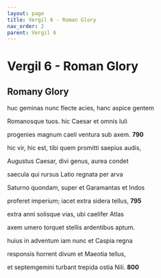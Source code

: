 ```yaml
---
layout: page
title: Vergil 6 - Roman Glory
nav_order: 2
parent: Vergil 6
---
```


# Vergil 6 - Roman Glory

## Romany Glory

huc geminas nunc flecte acies, hanc aspice gentem

Romanosque tuos. hic Caesar et omnis Iuli

progenies magnum caeli ventura sub axem.               **790**

hic vir, hic est, tibi quem promitti saepius audis,

Augustus Caesar, divi genus, aurea condet

saecula qui rursus Latio regnata per arva

Saturno quondam, super et Garamantas et Indos

proferet imperium; iacet extra sidera tellus,               **795**

extra anni solisque vias, ubi caelifer Atlas

axem umero torquet stellis ardentibus aptum.

huius in adventum iam nunc et Caspia regna

responsis horrent divum et Maeotia tellus,

et septemgemini turbant trepida ostia Nili.               **800**
